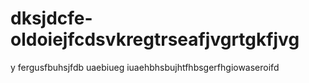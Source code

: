 # dksjdcfe-oldoiejfcdsvkregtrseafjvgrtgkfjvg
y fergusfbuhsjfdb uaebiueg iuaehbhsbujhtfhbsgerfhgiowaseroifd
